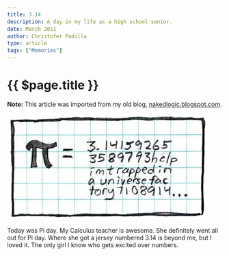```yaml
---
title: 3.14
description: A day in my life as a high school senior.
date: March 2011
author: Christofer Padilla
type: article
tags: ["Memories"]
---
```


# {{ $page.title }}

<div class="info"><b>Note:</b> This article was imported from my old blog, <a href="http://nakedlogic.blogspot.com/2011/03/314.html">nakedlogic.blogspot.com</a>.</div>

![Pi](/images/pi.jpg)

Today was Pi day. My Calculus teacher is awesome. She definitely went all out for Pi day. Where she got a jersey numbered 3.14 is beyond me, but I loved it. The only girl I know who gets excited over numbers.

<TagLinks />

<Comments />
